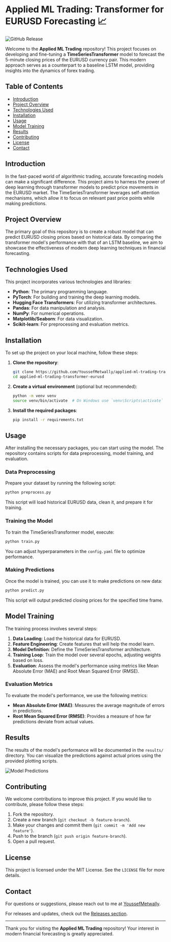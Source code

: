 # Applied ML Trading: Transformer for EURUSD Forecasting 📈

![GitHub Release](https://img.shields.io/github/release/YoussefMetwally/applied-ml-trading-transformer-eurusd.svg)

Welcome to the **Applied ML Trading** repository! This project focuses on developing and fine-tuning a **TimeSeriesTransformer** model to forecast the 5-minute closing prices of the EURUSD currency pair. This modern approach serves as a counterpart to a baseline LSTM model, providing insights into the dynamics of forex trading.

## Table of Contents

- [Introduction](#introduction)
- [Project Overview](#project-overview)
- [Technologies Used](#technologies-used)
- [Installation](#installation)
- [Usage](#usage)
- [Model Training](#model-training)
- [Results](#results)
- [Contributing](#contributing)
- [License](#license)
- [Contact](#contact)

## Introduction

In the fast-paced world of algorithmic trading, accurate forecasting models can make a significant difference. This project aims to harness the power of deep learning through transformer models to predict price movements in the EURUSD market. The TimeSeriesTransformer leverages self-attention mechanisms, which allow it to focus on relevant past price points while making predictions.

## Project Overview

The primary goal of this repository is to create a robust model that can predict EURUSD closing prices based on historical data. By comparing the transformer model's performance with that of an LSTM baseline, we aim to showcase the effectiveness of modern deep learning techniques in financial forecasting.

## Technologies Used

This project incorporates various technologies and libraries:

- **Python**: The primary programming language.
- **PyTorch**: For building and training the deep learning models.
- **Hugging Face Transformers**: For utilizing transformer architectures.
- **Pandas**: For data manipulation and analysis.
- **NumPy**: For numerical operations.
- **Matplotlib/Seaborn**: For data visualization.
- **Scikit-learn**: For preprocessing and evaluation metrics.

## Installation

To set up the project on your local machine, follow these steps:

1. **Clone the repository**:
   ```bash
   git clone https://github.com/YoussefMetwally/applied-ml-trading-transformer-eurusd.git
   cd applied-ml-trading-transformer-eurusd
   ```

2. **Create a virtual environment** (optional but recommended):
   ```bash
   python -m venv venv
   source venv/bin/activate  # On Windows use `venv\Scripts\activate`
   ```

3. **Install the required packages**:
   ```bash
   pip install -r requirements.txt
   ```

## Usage

After installing the necessary packages, you can start using the model. The repository contains scripts for data preprocessing, model training, and evaluation.

### Data Preprocessing

Prepare your dataset by running the following script:

```bash
python preprocess.py
```

This script will load historical EURUSD data, clean it, and prepare it for training.

### Training the Model

To train the TimeSeriesTransformer model, execute:

```bash
python train.py
```

You can adjust hyperparameters in the `config.yaml` file to optimize performance.

### Making Predictions

Once the model is trained, you can use it to make predictions on new data:

```bash
python predict.py
```

This script will output predicted closing prices for the specified time frame.

## Model Training

The training process involves several steps:

1. **Data Loading**: Load the historical data for EURUSD.
2. **Feature Engineering**: Create features that will help the model learn.
3. **Model Definition**: Define the TimeSeriesTransformer architecture.
4. **Training Loop**: Train the model over several epochs, adjusting weights based on loss.
5. **Evaluation**: Assess the model's performance using metrics like Mean Absolute Error (MAE) and Root Mean Squared Error (RMSE).

### Evaluation Metrics

To evaluate the model's performance, we use the following metrics:

- **Mean Absolute Error (MAE)**: Measures the average magnitude of errors in predictions.
- **Root Mean Squared Error (RMSE)**: Provides a measure of how far predictions deviate from actual values.

## Results

The results of the model's performance will be documented in the `results/` directory. You can visualize the predictions against actual prices using the provided plotting scripts.

![Model Predictions](https://img.shields.io/badge/Model%20Predictions-Results-blue)

## Contributing

We welcome contributions to improve this project. If you would like to contribute, please follow these steps:

1. Fork the repository.
2. Create a new branch (`git checkout -b feature-branch`).
3. Make your changes and commit them (`git commit -m 'Add new feature'`).
4. Push to the branch (`git push origin feature-branch`).
5. Open a pull request.

## License

This project is licensed under the MIT License. See the `LICENSE` file for more details.

## Contact

For questions or suggestions, please reach out to me at [YoussefMetwally](https://github.com/YoussefMetwally).

For releases and updates, check out the [Releases section](https://github.com/YoussefMetwally/applied-ml-trading-transformer-eurusd/releases).

---

Thank you for visiting the **Applied ML Trading** repository! Your interest in modern financial forecasting is greatly appreciated.